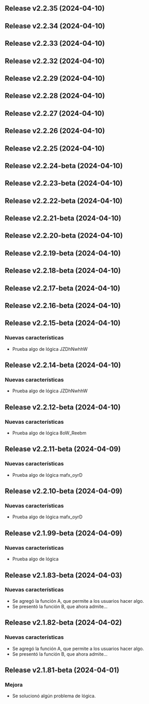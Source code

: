 ## Release v2.2.35 (2024-04-10)

## Release v2.2.34 (2024-04-10)

## Release v2.2.33 (2024-04-10)

## Release v2.2.32 (2024-04-10)

## Release v2.2.29 (2024-04-10)

## Release v2.2.28 (2024-04-10)

## Release v2.2.27 (2024-04-10)

## Release v2.2.26 (2024-04-10)

## Release v2.2.25 (2024-04-10)

## Release v2.2.24-beta (2024-04-10)

## Release v2.2.23-beta (2024-04-10)

## Release v2.2.22-beta (2024-04-10)

## Release v2.2.21-beta (2024-04-10)

## Release v2.2.20-beta (2024-04-10)

## Release v2.2.19-beta (2024-04-10)

## Release v2.2.18-beta (2024-04-10)

## Release v2.2.17-beta (2024-04-10)

## Release v2.2.16-beta (2024-04-10)

## Release v2.2.15-beta (2024-04-10)

### Nuevas características

- Prueba algo de lógica JZDhNwhhW

## Release v2.2.14-beta (2024-04-10)

### Nuevas características

- Prueba algo de lógica JZDhNwhhW

## Release v2.2.12-beta (2024-04-10)

### Nuevas características

- Prueba algo de lógica 8oW_Reebm

## Release v2.2.11-beta (2024-04-09)

### Nuevas características

- Prueba algo de lógica mafx_oyrD

## Release v2.2.10-beta (2024-04-09)

### Nuevas características

- Prueba algo de lógica mafx_oyrD

## Release v2.1.99-beta (2024-04-09)

### Nuevas características

- Prueba algo de lógica

## Release v2.1.83-beta (2024-04-03)

### Nuevas características

- Se agregó la función A, que permite a los usuarios hacer algo.
- Se presentó la función B, que ahora admite...

## Release v2.1.82-beta (2024-04-02)

### Nuevas características

- Se agregó la función A, que permite a los usuarios hacer algo.
- Se presentó la función B, que ahora admite...

## Release v2.1.81-beta (2024-04-01)

### Mejora

- Se solucionó algún problema de lógica.
